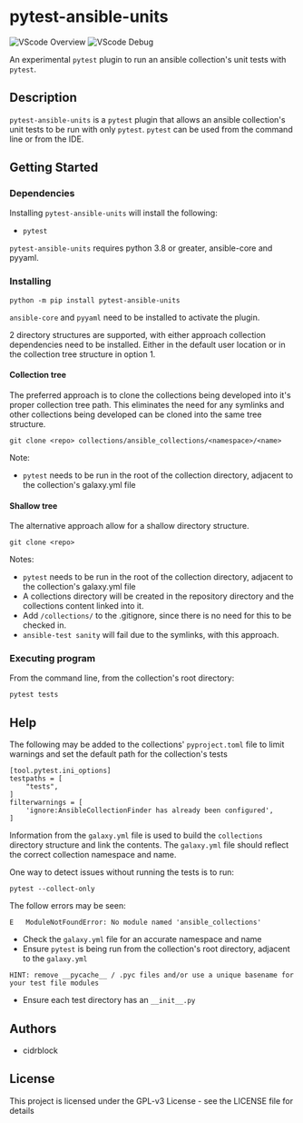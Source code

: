 # pytest-ansible-units

![VScode Overview](images/vscode_overview.png)
![VScode Debug](images/vscode_debug.png)

An experimental `pytest` plugin to run an ansible collection's unit tests with `pytest`.

## Description

`pytest-ansible-units` is a `pytest` plugin that allows an ansible collection's unit tests to be run with only `pytest`. `pytest` can be used from the command line or from the IDE.

## Getting Started

### Dependencies

Installing `pytest-ansible-units` will install the following:

- `pytest`

`pytest-ansible-units` requires python 3.8 or greater, ansible-core and pyyaml.

### Installing

```
python -m pip install pytest-ansible-units
```

`ansible-core` and `pyyaml` need to be installed to activate the plugin.

2 directory structures are supported, with either approach collection dependencies need to be installed. Either in the default user location or in the collection tree structure in option 1.

#### Collection tree

The preferred approach is to clone the collections being developed into it's proper collection tree path. This eliminates the need for any symlinks and other collections being developed can be cloned into the same tree structure.

```
git clone <repo> collections/ansible_collections/<namespace>/<name>
```

Note:

- `pytest` needs to be run in the root of the collection directory, adjacent to the collection's galaxy.yml file

#### Shallow tree

The alternative approach allow for a shallow directory structure.

```
git clone <repo>
```

Notes:

- `pytest` needs to be run in the root of the collection directory, adjacent to the collection's galaxy.yml file
- A collections directory will be created in the repository directory and the collections content linked into it.
- Add `/collections/` to the .gitignore, since there is no need for this to be checked in.
- `ansible-test sanity` will fail due to the symlinks, with this approach.

### Executing program

From the command line, from the collection's root directory:

```
pytest tests
```

## Help

The following may be added to the collections' `pyproject.toml` file to limit warnings and set the default path for the collection's tests

```
[tool.pytest.ini_options]
testpaths = [
    "tests",
]
filterwarnings = [
    'ignore:AnsibleCollectionFinder has already been configured',
]
```

Information from the `galaxy.yml` file is used to build the `collections` directory structure and link the contents. The `galaxy.yml` file should reflect the correct collection namespace and name.

One way to detect issues without running the tests is to run:

```
pytest --collect-only
```

The follow errors may be seen:

```
E   ModuleNotFoundError: No module named 'ansible_collections'
```

- Check the `galaxy.yml` file for an accurate namespace and name
- Ensure `pytest` is being run from the collection's root directory, adjacent to the `galaxy.yml`

```
HINT: remove __pycache__ / .pyc files and/or use a unique basename for your test file modules
```

- Ensure each test directory has an `__init__.py`

## Authors

- cidrblock

## License

This project is licensed under the GPL-v3 License - see the LICENSE file for details

